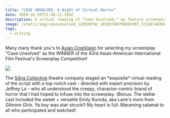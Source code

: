 ```yaml
---
title: "CASE UNSOLVED: A Night of Virtual Horror"
date: 2020-10-20T21:50:12.293Z
description: A virtual reading of "Case Unsolved," my feature screenplay.
image: /static/img/caseunsolved_120938792_10103709790691997_3216874830890471427_n.jpg
tags:
  - writing
---
```

Many many thank you's to [Asian CineVision](https://www.asiancinevision.org) for selecting my screenplay "Case Unsolved" as the WINNER of the 43rd Asian-American International Film Festival's Screenplay Competition!

![](/static/img/caseunsolved_120938792_10103709790691997_3216874830890471427_n.jpg)

The [Sống Collective](https://thesongcollectivenyc.org) theatre company staged an \*exquisite\* virtual reading of the script with a top-notch cast - directed with expert precision by Jeffrey Lo - who all understood the creepy, character-centric brand of horror that I had hoped to infuse into the screenplay. (Bonus: The stellar cast included the sweet + versatile Emily Kuroda, aka Lane's mom from *Gilmore Girls*. Ya boy was star-struck!) My heart is full. Maraming salamat to all who participated and watched!